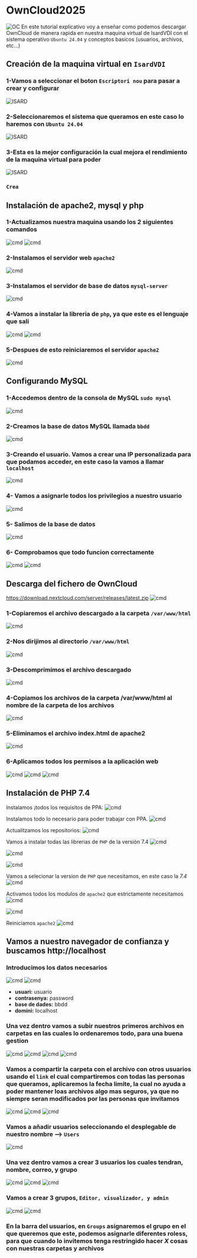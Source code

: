 # OwnCloud2025
![OC](OwnCloud.png)
En este tutorial explicativo voy a enseñar como podemos descargar OwnCloud de manera rapida en nuestra maquina virtual de IsardVDI con el sistema operativo `Ubuntu 24.04` y conceptos basicos (usuarios, archivos, etc...)

## Creación de la maquina virtual en `IsardVDI`

### 1-Vamos a seleccionar el boton `Escriptori nou` para pasar a crear y configurar

![ISARD](01.png)

### 2-Seleccionaremos el sistema que queramos en este caso lo haremos con `Ubuntu 24.04`
![ISARD](02.png)

### 3-Esta es la mejor configuración la cual mejora el rendimiento de la maquina virtual para poder
![ISARD](03.png)

### `Crea`


## Instalación de apache2, mysql y php

### 1-Actualizamos nuestra maquina usando los 2 siguientes comandos
![cmd](1.png)
![cmd](2.png)

### 2-Instalamos el servidor web `apache2`
![cmd](3.png)

### 3-Instalamos el servidor de base de datos `mysql-server`
![cmd](4.png)

### 4-Vamos a instalar la libreria de `php`, ya que este es el lenguaje que sali
![cmd](5.png)
![cmd](6.png)

### 5-Despues de esto reiniciaremos el servidor `apache2`
![cmd](7.png)

## Configurando MySQL

### 1-Accedemos dentro de la consola de MySQL `sudo mysql` 
![cmd](8.png)

### 2-Creamos la base de datos MySQL llamada `bbdd`
![cmd](9.png)

### 3-Creando el usuario. Vamos a crear una IP personalizada para que podamos acceder, en este caso la vamos a llamar `localhost`
![cmd](10.png)

### 4- Vamos a asignarle todos los privilegios a nuestro usuario
![cmd](11.png)

### 5- Salimos de la base de datos
![cmd](12.png)

### 6- Comprobamos que todo funcion correctamente 
![cmd](13.png)
![cmd](14.png)

## Descarga del fichero de OwnCloud
https://download.nextcloud.com/server/releases/latest.zip
![cmd](15.png)

### 1-Copiaremos el archivo descargado a la carpeta `/var/www/html`
![cmd](16.png)

### 2-Nos dirijimos al directorio `/var/www/html`
![cmd](17.png)

### 3-Descomprimimos el archivo descargado
![cmd](18.png)

### 4-Copiamos los archivos de la carpeta /var/www/html al nombre de la carpeta de los archivos
![cmd](19.png)


### 5-Eliminamos el archivo index.html de apache2
![cmd](21.png)

### 6-Aplicamos todos los permisos a la aplicación web
![cmd](22.png)
![cmd](23.png)
![cmd](24.png)

## Instalación de PHP 7.4

Instalamos ¡todos los requisitos de PPA:
![cmd](27.png)

Instalamos todo lo necesario para poder trabajar con PPA.
![cmd](28.png)


Actualitzamos los repositorios:
![cmd](29.png)


Vamos a instalar todas las librerias de `PHP` de la versión 7.4
![cmd](30.png)

![cmd](31.png)

![cmd](32.png)

Vamos a selecionar la version de `PHP` que necesitamos, en este caso la *7.4*
![cmd](33.png)


Activamos todos los modulos de `apache2` que estrictamente necesitamos
![cmd](34.png)


![cmd](35.png)


Reiniciamos `apache2`
![cmd](36.png)



## Vamos a nuestro navegador de confianza y buscamos http://localhost

### Introducimos los datos necesarios
![cmd](37.png)
![cmd](39.png)

* **usuari:** usuario
* **contrasenya:** password
* **base de dades:** bbdd
* **domini:** localhost

### Una vez dentro vamos a subir nuestros primeros archivos en carpetas en las cuales lo ordenaremos todo, para una buena gestion

![cmd](40.png)
![cmd](41.png)
![cmd](42.png)
![cmd](43.png)

### Vamos a compartir la carpeta con el archivo con otros usuarios usando el `link` el cual compartiremos con todas las personas que queramos, aplicaremos la fecha limite, la cual no ayuda a poder mantener loas archivos algo mas seguros, ya que no siempre seran modificados por las personas que invitamos

![cmd](44.png)
![cmd](45.png)
![cmd](46.png)

### Vamos a añadir usuarios seleccionando el desplegable de nuestro nombre --> `Users`
![cmd](47.png)

### Una vez dentro vamos a crear 3 usuarios los cuales tendran, nombre, correo, y grupo
![cmd](48.png)
![cmd](49.png)
![cmd](50.png)

### Vamos a crear 3 grupos, `Editor, visualizador, y admin`

![cmd](51.png)
![cmd](52.png)

### En la barra del usuarios, en `Groups` asignaremos el grupo en el que queremos que este, podemos asignarle diferentes roless, para que cuando lo invitemos tenga restringido hacer *X* cosas con nuestras carpetas y archivos


